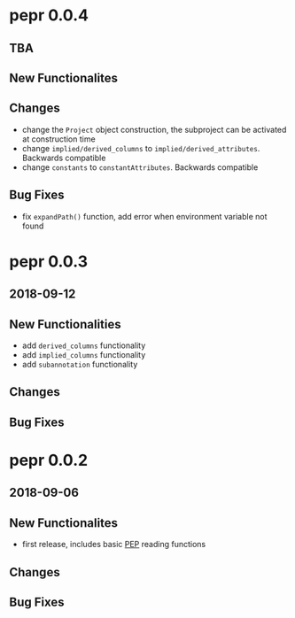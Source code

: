 # pepr 0.0.4

## TBA

## New Functionalites

## Changes

* change the `Project` object construction, the subproject can be activated at construction time
* change `implied/derived_columns` to `implied/derived_attributes`. Backwards compatible
* change `constants` to `constantAttributes`. Backwards compatible
	
## Bug Fixes

* fix `expandPath()` function, add error when environment variable not found


# pepr 0.0.3

## 2018-09-12

## New Functionalities

* add `derived_columns` functionality
* add `implied_columns` functionality
* add `subannotation` functionality
	
## Changes

## Bug Fixes


# pepr 0.0.2 

## 2018-09-06

## New Functionalites

* first release, includes basic [PEP](https://pepkit.github.io/) reading functions

## Changes

## Bug Fixes

